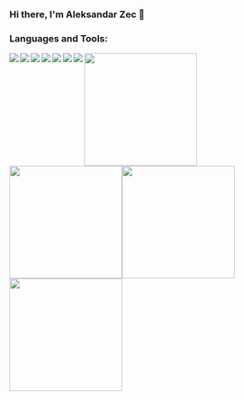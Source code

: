 ### Hi there, I'm Aleksandar Zec 👋

<!--
**acikaz/acikaz** is a ✨ _special_ ✨ repository because its `README.md` (this file) appears on your GitHub profile.

Here are some ideas to get you started:

- 🔭 I’m currently working on ...
- 🌱 I’m currently learning ...
- 👯 I’m looking to collaborate on ...
- 🤔 I’m looking for help with ...
- 💬 Ask me about ...
- 📫 How to reach me: ...
- 😄 Pronouns: ...
- ⚡ Fun fact: ...
-->
### Languages and Tools:
<img align="left" src="https://img.shields.io/badge/Python-14354C?style=for-the-badge&logo=python&logoColor=white" />
<img align="left" src="https://img.shields.io/badge/Django-092E20?style=for-the-badge&logo=django&logoColor=white" />
<img align="left" src="https://img.shields.io/badge/JavaScript-F7DF1E?style=for-the-badge&logo=javascript&logoColor=black" />
<img align="left" src="https://img.shields.io/badge/HTML5-E34F26?style=for-the-badge&logo=html5&logoColor=white" />
<img align="left" src="https://img.shields.io/badge/CSS3-1572B6?style=for-the-badge&logo=css3&logoColor=white" />
<img align="left" src="https://img.shields.io/badge/PostgreSQL-316192?style=for-the-badge&logo=postgresql&logoColor=white" />
<img align="left" src="https://img.shields.io/badge/Amazon_AWS-232F3E?style=for-the-badge&logo=amazon-aws&logoColor=white" />
<img style="border:0px;margin:0px;float:left;width:200px" src="https://img.shields.io/badge/Bootstrap-563D7C?style=for-the-badge&logo=bootstrap&logoColor=white" />
<img style="border:0px;margin:0px;float:left;width:200px" src="https://img.shields.io/badge/PHP-777BB4?style=for-the-badge&logo=php&logoColor=white" />
<img style="border:0px;margin:0px;float:left;width:200px" src="https://img.shields.io/badge/MySQL-00000F?style=for-the-badge&logo=mysql&logoColor=white" />
<img style="border:0px;margin:0px;float:left;width:200px" src="https://img.shields.io/badge/SQLite-07405E?style=for-the-badge&logo=sqlite&logoColor=white" />
